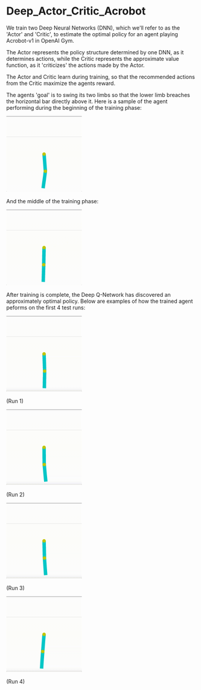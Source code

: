 # Deep_Actor_Critic_Acrobot
We train two Deep Neural Networks (DNN), which we'll refer to as the 'Actor' and 'Critic', to estimate the optimal policy for an agent playing Acrobot-v1 in OpenAI Gym.

The Actor represents the policy structure determined by one DNN, as it determines actions, while the Critic represents the approximate value function, as it 'criticizes' the actions made by the Actor.

The Actor and Critic learn during training, so that the recommended actions from the Critic maximize the agents reward.

The agents 'goal' is to swing its two limbs so that the lower limb breaches the horizontal bar directly above it.
Here is a sample of the agent performing during the beginning of the training phase: 


<img src="https://github.com/slhmath/Deep_Actor_Critic_Acrobot/blob/main/train_beg.gif" width="200" height="200">


And the middle of the training phase: 


<img src="https://github.com/slhmath/Deep_Actor_Critic_Acrobot/blob/main/train_mid.gif" width="200" height="200">


After training is complete, the Deep Q-Network has discovered an approximately optimal policy. Below are examples of how the trained agent peforms on the first 4 test runs:


<img src="https://github.com/slhmath/Deep_Actor_Critic_Acrobot/blob/main/try_1.gif" width="200" height="200">


(Run 1)



<img src="https://github.com/slhmath/Deep_Actor_Critic_Acrobot/blob/main/try_2.gif" width="200" height="200">


(Run 2)



<img src="https://github.com/slhmath/Deep_Actor_Critic_Acrobot/blob/main/try_3.gif" width="200" height="200">


(Run 3)



<img src="https://github.com/slhmath/Deep_Actor_Critic_Acrobot/blob/main/try_4.gif" width="200" height="200">



(Run 4)
